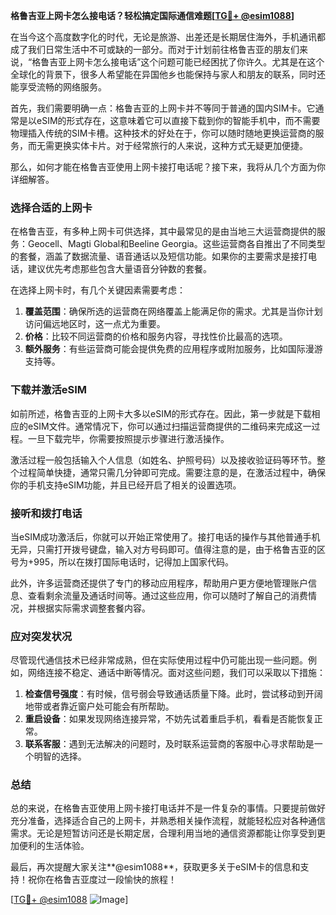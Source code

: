 **格鲁吉亚上网卡怎么接电话？轻松搞定国际通信难题[[TG💪+ @esim1088](https://t.me/s/esim1088)]**

在当今这个高度数字化的时代，无论是旅游、出差还是长期居住海外，手机通讯都成了我们日常生活中不可或缺的一部分。而对于计划前往格鲁吉亚的朋友们来说，“格鲁吉亚上网卡怎么接电话”这个问题可能已经困扰了你许久。尤其是在这个全球化的背景下，很多人希望能在异国他乡也能保持与家人和朋友的联系，同时还能享受流畅的网络服务。

首先，我们需要明确一点：格鲁吉亚的上网卡并不等同于普通的国内SIM卡。它通常是以eSIM的形式存在，这意味着它可以直接下载到你的智能手机中，而不需要物理插入传统的SIM卡槽。这种技术的好处在于，你可以随时随地更换运营商的服务，而无需更换实体卡片。对于经常旅行的人来说，这种方式无疑更加便捷。

那么，如何才能在格鲁吉亚使用上网卡接打电话呢？接下来，我将从几个方面为你详细解答。

### **选择合适的上网卡**
在格鲁吉亚，有多种上网卡可供选择，其中最常见的是由当地三大运营商提供的服务：Geocell、Magti Global和Beeline Georgia。这些运营商各自推出了不同类型的套餐，涵盖了数据流量、语音通话以及短信功能。如果你的主要需求是接打电话，建议优先考虑那些包含大量语音分钟数的套餐。

在选择上网卡时，有几个关键因素需要考虑：
1. **覆盖范围**：确保所选的运营商在网络覆盖上能满足你的需求。尤其是当你计划访问偏远地区时，这一点尤为重要。
2. **价格**：比较不同运营商的价格和服务内容，寻找性价比最高的选项。
3. **额外服务**：有些运营商可能会提供免费的应用程序或附加服务，比如国际漫游支持等。

### **下载并激活eSIM**
如前所述，格鲁吉亚的上网卡大多以eSIM的形式存在。因此，第一步就是下载相应的eSIM文件。通常情况下，你可以通过扫描运营商提供的二维码来完成这一过程。一旦下载完毕，你需要按照提示步骤进行激活操作。

激活过程一般包括输入个人信息（如姓名、护照号码）以及接收验证码等环节。整个过程简单快捷，通常只需几分钟即可完成。需要注意的是，在激活过程中，确保你的手机支持eSIM功能，并且已经开启了相关的设置选项。

### **接听和拨打电话**
当eSIM成功激活后，你就可以开始正常使用了。接打电话的操作与其他普通手机无异，只需打开拨号键盘，输入对方号码即可。值得注意的是，由于格鲁吉亚的区号为+995，所以在拨打国际电话时，记得加上国家代码。

此外，许多运营商还提供了专门的移动应用程序，帮助用户更方便地管理账户信息、查看剩余流量及通话时间等。通过这些应用，你可以随时了解自己的消费情况，并根据实际需求调整套餐内容。

### **应对突发状况**
尽管现代通信技术已经非常成熟，但在实际使用过程中仍可能出现一些问题。例如，网络连接不稳定、通话中断等情况。面对这些问题，我们可以采取以下措施：
1. **检查信号强度**：有时候，信号弱会导致通话质量下降。此时，尝试移动到开阔地带或者靠近窗户处可能会有所帮助。
2. **重启设备**：如果发现网络连接异常，不妨先试着重启手机，看看是否能恢复正常。
3. **联系客服**：遇到无法解决的问题时，及时联系运营商的客服中心寻求帮助是一个明智的选择。

### **总结**
总的来说，在格鲁吉亚使用上网卡接打电话并不是一件复杂的事情。只要提前做好充分准备，选择适合自己的上网卡，并熟悉相关操作流程，就能轻松应对各种通信需求。无论是短暂访问还是长期定居，合理利用当地的通信资源都能让你享受到更加便利的生活体验。

最后，再次提醒大家关注**@esim1088**，获取更多关于eSIM卡的信息和支持！祝你在格鲁吉亚度过一段愉快的旅程！

[[TG💪+ @esim1088](https://t.me/s/esim1088) ![Image](https://i.postimg.cc/4NQfJmqS/Snipaste-2025-05-13-00-14-12.png)]